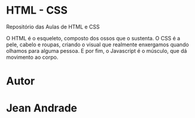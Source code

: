 # HTML - CSS
Repositório das Aulas de HTML e CSS

O HTML é o esqueleto, composto dos ossos que o sustenta.
O CSS é a pele, cabelo e roupas, criando o visual que realmente enxergamos quando olhamos para alguma pessoa.
E por fim, o Javascript é o músculo, que dá movimento ao corpo.

# Autor
# Jean Andrade

